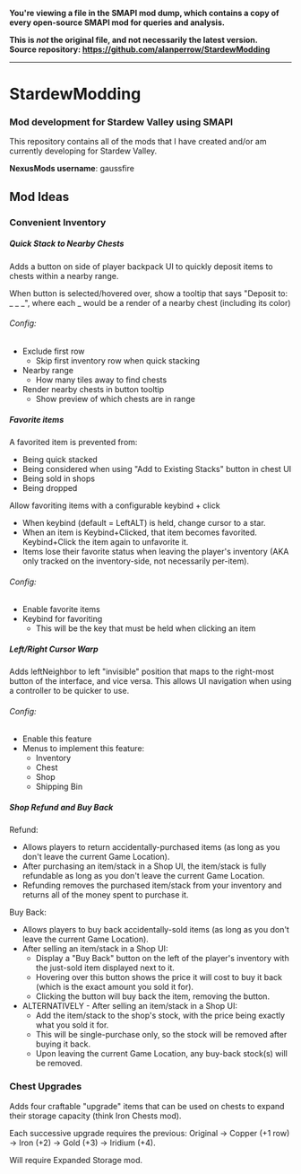**You're viewing a file in the SMAPI mod dump, which contains a copy of every open-source SMAPI mod
for queries and analysis.**

**This is _not_ the original file, and not necessarily the latest version.**  
**Source repository: https://github.com/alanperrow/StardewModding**

----

# StardewModding
### Mod development for Stardew Valley using SMAPI

This repository contains all of the mods that I have created and/or am currently developing for Stardew Valley.

**NexusMods username**: gaussfire

## Mod Ideas

### Convenient Inventory

##### Quick Stack to Nearby Chests

Adds a button on side of player backpack UI to quickly deposit items to chests within a nearby range.

When button is selected/hovered over, show a tooltip that says "Deposit to: _ _ _", where each _ would be a render of a nearby chest (including its color)

###### Config:
  * Exclude first row
    * Skip first inventory row when quick stacking
  * Nearby range
    * How many tiles away to find chests
  * Render nearby chests in button tooltip
    * Show preview of which chests are in range

##### Favorite items
A favorited item is prevented from:
  * Being quick stacked
  * Being considered when using "Add to Existing Stacks" button in chest UI
  * Being sold in shops
  * Being dropped

Allow favoriting items with a configurable keybind + click
  * When keybind (default = LeftALT) is held, change cursor to a star.
  * When an item is Keybind+Clicked, that item becomes favorited. Keybind+Click the item again to unfavorite it.
  * Items lose their favorite status when leaving the player's inventory (AKA only tracked on the inventory-side, not necessarily per-item).

###### Config:
  * Enable favorite items
  * Keybind for favoriting
    * This will be the key that must be held when clicking an item

##### Left/Right Cursor Warp
Adds leftNeighbor to left "invisible" position that maps to the right-most button of the interface, and vice versa. This allows UI navigation when using a controller to be quicker to use.

###### Config:
  * Enable this feature
  * Menus to implement this feature:
    * Inventory
    * Chest
    * Shop
    * Shipping Bin

##### Shop Refund and Buy Back
Refund:
  * Allows players to return accidentally-purchased items (as long as you don't leave the current Game Location).
  * After purchasing an item/stack in a Shop UI, the item/stack is fully refundable as long as you don't leave the current Game Location.
  * Refunding removes the purchased item/stack from your inventory and returns all of the money spent to purchase it.

Buy Back:
  * Allows players to buy back accidentally-sold items (as long as you don't leave the current Game Location).
  * After selling an item/stack in a Shop UI:
    * Display a "Buy Back" button on the left of the player's inventory with the just-sold item displayed next to it.
    * Hovering over this button shows the price it will cost to buy it back (which is the exact amount you sold it for).
    * Clicking the button will buy back the item, removing the button.
  * ALTERNATIVELY - After selling an item/stack in a Shop UI:
    * Add the item/stack to the shop's stock, with the price being exactly what you sold it for.
    * This will be single-purchase only, so the stock will be removed after buying it back.
    * Upon leaving the current Game Location, any buy-back stock(s) will be removed.

### Chest Upgrades
Adds four craftable "upgrade" items that can be used on chests to expand their storage capacity (think Iron Chests mod).

Each successive upgrade requires the previous: Original -> Copper (+1 row) -> Iron (+2) -> Gold (+3) -> Iridium (+4).

Will require Expanded Storage mod.

<!--
===== SCRAPPED =====
### Outgoing Mail
Adds the ability to send your own mail to other people in town. You can either write a message (counts as talking with recipient), attach items as gifts (counts as gifting the item to the recipient), or both. 

Your mail will need time to be picked up and delivered, so these actions will be performed the day *after* you put your outgoing mail in the mailbox. 

Mailing a letter does not cost anything. Mailing a gift with the letter should cost a slight mailing fee, maybe 5-50g, scaling with the price of the gift.

Why send mail? Simply put, for convenience:
  * Can gain friendship with townsfolk easier, at the expense of some slight mailing fees.
  * If someone's birthday is coming up, instead of waiting until the day of to stand outside their bedroom door for hours, you can just send them their favorite gift through the mail! Be sure to send it on the day before their birthday, though, so the mail has time to be delivered.

For implementation, not sure which one of these would work better:
  * Use a stamp, which is a new craftable/purchasable item, on your mailbox, or
  * Require an upgrade for your mailbox from Robin. This upgrade would be instant upon purchase.
====================
-->
